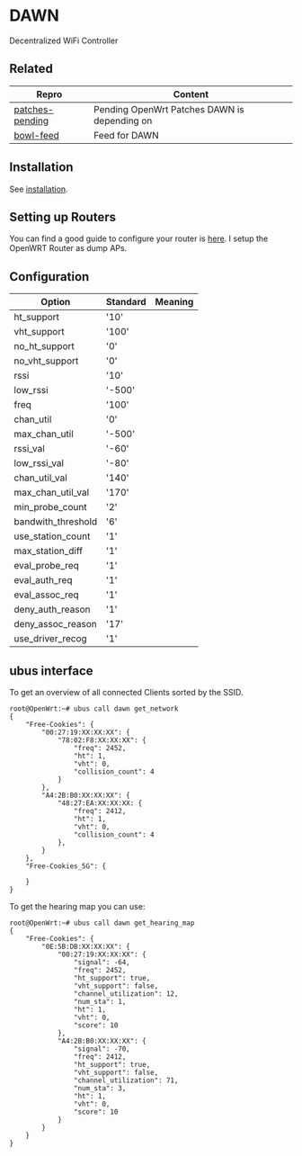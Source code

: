 # DAWN
Decentralized WiFi Controller

## Related

|Repro             |Content                   |
|------------------|--------------------------|
|[patches-pending](https://github.com/berlin-open-wireless-lab/patches-pending)|Pending OpenWrt Patches DAWN is depending on|
|[bowl-feed](https://github.com/berlin-open-wireless-lab/bowl-feed)|Feed for DAWN|

## Installation

See [installation](INSTALL.md).

## Setting up Routers

You can find a good guide to configure your router is [here](https://gist.github.com/braian87b/bba9da3a7ac23c35b7f1eecafecdd47d).
I setup the OpenWRT Router as dump APs.

## Configuration


|Option             |Standard | Meaning |
|-------------------|---------|---------|
|ht_support         |  '10'   |         |
|vht_support        |  '100'  |         |
|no_ht_support      |  '0'    |         |
|no_vht_support     |  '0'    |         |
|rssi               |  '10'   |         |
|low_rssi           |  '-500' |         |
|freq               |  '100'  |         |
|chan_util          |  '0'    |         |
|max_chan_util      |  '-500' |         |
|rssi_val           |  '-60'  |         |
|low_rssi_val       |  '-80'  |         |
|chan_util_val      |  '140'  |         |
|max_chan_util_val  |  '170'  |         |
|min_probe_count    |  '2'    |         |
|bandwith_threshold |  '6'    |         |
|use_station_count  |  '1'    |         |
|max_station_diff   |  '1'    |         |
|eval_probe_req     |  '1'    |         |
|eval_auth_req      |  '1'    |         |
|eval_assoc_req     |  '1'    |         |
|deny_auth_reason   |  '1'    |         |
|deny_assoc_reason  |  '17'   |         |
|use_driver_recog   |  '1'    |         |


## ubus interface
To get an overview of all connected Clients sorted by the SSID.

    root@OpenWrt:~# ubus call dawn get_network
    {
	    "Free-Cookies": {
		    "00:27:19:XX:XX:XX": {
			    "78:02:F8:XX:XX:XX": {
				    "freq": 2452,
				    "ht": 1,
				    "vht": 0,
				    "collision_count": 4
			    }
		    },
		    "A4:2B:B0:XX:XX:XX": {
			    "48:27:EA:XX:XX:XX: {
				    "freq": 2412,
				    "ht": 1,
				    "vht": 0,
				    "collision_count": 4
			    },
		    }
	    },
	    "Free-Cookies_5G": {
    		
	    }
    }
To get the hearing map you can use:

    root@OpenWrt:~# ubus call dawn get_hearing_map
    {
	    "Free-Cookies": {
		    "0E:5B:DB:XX:XX:XX": {
			    "00:27:19:XX:XX:XX": {
				    "signal": -64,
				    "freq": 2452,
				    "ht_support": true,
				    "vht_support": false,
				    "channel_utilization": 12,
				    "num_sta": 1,
				    "ht": 1,
				    "vht": 0,
				    "score": 10
			    },
			    "A4:2B:B0:XX:XX:XX": {
				    "signal": -70,
				    "freq": 2412,
				    "ht_support": true,
				    "vht_support": false,
				    "channel_utilization": 71,
				    "num_sta": 3,
				    "ht": 1,
				    "vht": 0,
				    "score": 10
			    }
		    }
	    }
    }
